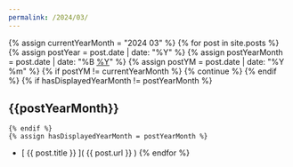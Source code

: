 ```yaml
---
permalink: /2024/03/
---
```

{% assign currentYearMonth = "2024 03" %}
{% for post in site.posts %}  
    {% assign postYear = post.date | date: "%Y" %}
    {% assign postYearMonth = post.date | date: "%B [%Y](..)" %}
    {% assign postYM = post.date | date: "%Y %m" %}
    {% if postYM != currentYearMonth %}
        {% continue %}
    {% endif %}
    {% if hasDisplayedYearMonth != postYearMonth %}
## {{postYearMonth}}    
    {% endif %}
    {% assign hasDisplayedYearMonth = postYearMonth %} 
* [ {{ post.title }} ]( {{ post.url }} )
{% endfor %}    
